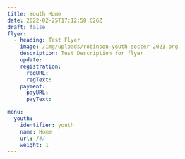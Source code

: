 ```yaml
---
title: Youth Home
date: 2022-02-25T17:12:58.626Z
draft: false
flyer:
  - heading: Test Flyer
    image: /img/uploads/robinson-youth-soccer-2021.png
    description: Test Description for flyer
    update:
    registration:
      regURL:
      regText:
    payment:
      payURL:
      payText:

menu:
  youth:
    identifier: youth
    name: Home
    url: /#/
    weight: 1
---
```


